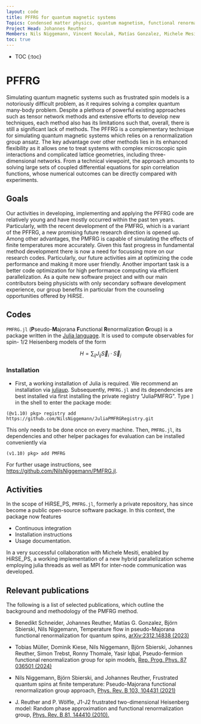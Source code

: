 ```yaml
---
layout: code
title: PFFRG for quantum magnetic systems
Topics: Condensed matter physics, quantum magnetism, functional renormalization group methods
Project Head: Johannes Reuther
Members: Nils Niggemann, Vincent Noculak, Matías Gonzalez, Michele Mesiti
toc: true
---
```


- TOC
{:toc}

# PFFRG

Simulating quantum magnetic systems such as frustrated spin models is a notoriously difficult problem, as it requires solving a complex quantum many-body problem. Despite a plethora of powerful existing approaches such as tensor network methods and extensive efforts to develop new techniques, each method also has its limitations such that, overall, there is still a significant lack of methods. The PFFRG is a complementary technique for simulating quantum magnetic systems which relies on a renormalization group ansatz. The key advantage over other methods lies in its enhanced flexibility as it allows one to treat systems with complex microscopic spin interactions and complicated lattice geometries, including three-dimensional networks. From a technical viewpoint, the approach amounts to solving large sets of coupled differential equations for spin correlation functions, whose numerical outcomes can be directly compared with experiments.

## Goals

Our activities in developing, implementing and applying the PFFRG code are relatively young and have mostly occurred within the past ten years. Particularly, with the recent development of the PMFRG, which is a variant of the PFFRG, a new promising future research direction is opened up. Among other advantages, the PMFRG is capable of simulating the effects of finite temperatures more accurately. Given this fast progress in fundamental method development there is now a need for focussing more on our research codes. Particularly, our future activities aim at optimizing the code performance and making it more user friendly. Another important task is a better code optimization for high performance computing via efficient parallelization.
As a quite new software project and with our main contributors being physicists with only secondary software development experience, our group benefits in particular from the counseling opportunities offered by HiRSE.

## Codes
`PMFRG.jl` (**P**seudo-**M**ajorana **F**unctional **R**enormalization **G**roup) is a package written in the [Julia language](https://julialang.org/). It is used to compute observables for spin- $1/2$ Heisenberg models of the form

```math
H = \sum_{ij} J_{ij} \vec{S}_i \cdot \vec{S}_j
```
### Installation
- First, a working installation of Julia is required. We recommend an installation via [juliaup](https://github.com/JuliaLang/juliaup).
Subsequently, `PMFRG.jl` and its dependencies are best installed via first installing the private registry "JuliaPMFRG". Type `]` in the shell to enter the package mode:
```
(@v1.10) pkg> registry add https://github.com/NilsNiggemann/JuliaPMFRGRegistry.git
```
This only needs to be done once on every machine. Then, `PMFRG.jl`, its dependencies and other helper packages for evaluation can be installed conveniently via
```
(v1.10) pkg> add PMFRG
```
For further usage instructions, see https://github.com/NilsNiggemann/PMFRG.jl.

## Activities
In the scope of HiRSE_PS, `PMFRG.jl`, formerly a private repository, has since become a public open-source software package.
In this context, the package now features
- Continuous integration
- Installation instructions
- Usage documentation.

In a very successful collaboration with Michele Mesiti, enabled by HiRSE_PS, a working implementation of a new hybrid parallelization scheme employing julia threads as well as MPI for inter-node communication was developed. 

## Relevant publications
The following is a list of selected publications, which outline the background and methodology of the PMFRG method.

- Benedikt Schneider, Johannes Reuther, Matías G. Gonzalez, Björn Sbierski, Nils Niggemann, Temperature flow in pseudo-Majorana functional renormalization for quantum spins, [arXiv:2312.14838 (2023)](https://arxiv.org/abs/2312.14838)

- Tobias Müller, Dominik Kiese, Nils Niggemann, Björn Sbierski, Johannes Reuther, Simon Trebst, Ronny Thomale, Yasir Iqbal, Pseudo-fermion functional renormalization group for spin models,  [Rep. Prog. Phys. 87 036501 (2024)](https://doi.org/10.1088/1361-6633/ad208c)

- Nils Niggemann, Björn Sbierski, and Johannes Reuther, Frustrated quantum spins at finite temperature: Pseudo-Majorana functional renormalization group approach, [Phys. Rev. B 103, 104431 (2021)](https://journals.aps.org/prb/abstract/10.1103/PhysRevB.103.104431)

- J. Reuther and P. Wölfle, J1-J2 frustrated two-dimensional Heisenberg model: Random phase approximation and functional renormalization group, [Phys. Rev. B 81, 144410 (2010).](http://journals.aps.org/prb/abstract/10.1103/PhysRevB.81.144410)
